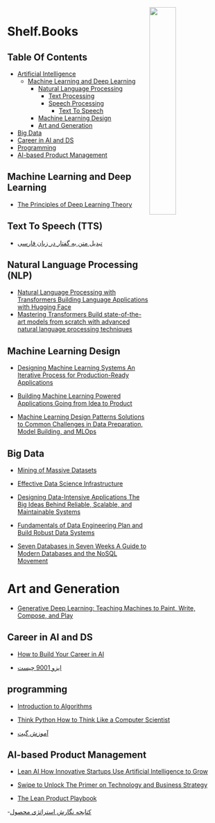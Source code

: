 <img src="https://github.com/IKJ1992/Shelf/blob/master/images/logo.PNG" width="35%" height="35%" align="right" />

# Shelf.Books

## Table Of Contents
- [Artificial Intelligence]()
  - [Machine Learning and Deep Learning](#machine-learning-and-deep-learning)
    - [Natural Language Processing](#natural-language-processing-nlp)
      - [Text Processing]()
      - [Speech Processing]()
        - [Text To Speech](#text-to-speech-tts)
    - [Machine Learning Design](#machine-learning-design)
    - [Art and Generation](#art-and-generation)
- [Big Data](#big-data)
- [Career in AI and DS](#career-in-ai-ds)
- [Programming](#programming)
- [AI-based Product Management](#ai-based-product-management)
      
    


## Machine Learning and Deep Learning
- [The Principles of Deep Learning Theory](../resources/The%20Principles%20of%20Deep%20Learning%20Theory.pdf)
## Text To Speech (TTS)
- [تبدیل متن به گفتار در زبان فارسی](../resources/%D8%AA%D8%A8%D8%AF%DB%8C%D9%84%20%D9%85%D8%AA%D9%86%20%D8%A8%D9%87%20%DA%AF%D9%81%D8%AA%D8%A7%D8%B1%20%D8%AF%D8%B1%20%D8%B2%D8%A8%D8%A7%D9%86%20%D9%81%D8%A7%D8%B1%D8%B3%DB%8C.pdf)

## Natural Language Processing (NLP)
- [Natural Language Processing with Transformers Building Language Applications with Hugging Face](../resources/Natural%20Language%20Processing%20with%20Transformers%20Building%20Language%20Applications%20with%20Hugging%20Face.pdf)
- [Mastering Transformers Build state-of-the-art models from scratch with advanced natural language processing techniques](../resources/Mastering%20Transformers%20Build%20state-of-the-art%20models%20from%20scratch%20with%20advanced%20natural%20language%20processing%20techniques.pdf)

## Machine Learning Design
- [Designing Machine Learning Systems An Iterative Process for Production-Ready Applications](../resources/Designing%20Machine%20Learning%20Systems%20An%20Iterative%20Process%20for%20Production-Ready%20Applications.pdf)
- [Building Machine Learning Powered Applications Going from Idea to Product](../resources/Building%20Machine%20Learning%20Powered%20Applications%20Going%20from%20Idea%20to%20Product.pdf)

- [Machine Learning Design Patterns Solutions to Common Challenges in Data Preparation, Model Building, and MLOps](../resources/Machine%20Learning%20Design%20Patterns%20Solutions%20to%20Common%20Challenges%20in%20Data%20Preparation%2C%20Model%20Building%2C%20and%20MLOps.pdf)



## Big Data
- [Mining of Massive Datasets](../resources/Mining%20of%20Massive%20Datasets.pdf)
- [Effective Data Science Infrastructure](../resources/Effective%20Data%20Science%20Infrastructure.pdf)
- [Designing Data-Intensive Applications The Big Ideas Behind Reliable, Scalable, and Maintainable Systems](../resources/Designing%20Data-Intensive%20Applications%20The%20Big%20Ideas%20Behind%20Reliable%2C%20Scalable%2C%20and%20Maintainable%20Systems.pdf)
- [Fundamentals of Data Engineering Plan and Build Robust Data Systems](../resources/Fundamentals%20of%20Data%20Engineering%20Plan%20and%20Build%20Robust%20Data%20Systems.pdf)

- [Seven Databases in Seven Weeks A Guide to Modern Databases and the NoSQL Movement](../resources/Seven%20Databases%20in%20Seven%20Weeks%20A%20Guide%20to%20Modern%20Databases%20and%20the%20NoSQL%20Movement.pdf)

# Art and Generation

- [Generative Deep Learning: Teaching Machines to Paint, Write, Compose, and Play](../resources/Generative%20Deep%20Learning%20Teaching%20Machines%20to%20Paint%2C%20Write%2C%20Compose%2C%20and%20Play.pdf)
## Career in AI and DS

- [How to Build Your Career in AI](../resources/How%20to%20Build%20Your%20Career%20in%20AI.pdf)

- [ایزو 9001 چیست](../resources/%D8%A7%DB%8C%D8%B2%D9%88%209001%20%DA%86%DB%8C%D8%B3%D8%AA.pdf)
## programming

- [Introduction to Algorithms](../resources/Introduction%20Data%20structure%20and%20solutions.pdf)

- [Think Python How to Think Like a Computer Scientist](../resources/Think%20Python%20How%20to%20Think%20Like%20a%20Computer%20Scientist.pdf)

- [آموزش گیت](../resources/%D8%A2%D9%85%D9%88%D8%B2%D8%B4%20%DA%AF%DB%8C%D8%AA.pdf)

## AI-based Product Management

- [Lean AI How Innovative Startups Use Artificial Intelligence to Grow](../resources/Lean%20AI%20How%20Innovative%20Startups%20Use%20Artificial%20Intelligence%20to%20Grow.epub)

- [Swipe to Unlock The Primer on Technology and Business Strategy](../resources/Swipe%20to%20Unlock%20The%20Primer%20on%20Technology%20and%20Business%20Strategy.pdf)

- [The Lean Product Playbook](../resources/The%20Lean%20Product%20Playbook.pdf)

-[کتابچه نگارش استراتژی محصول](../resources/%DA%A9%D8%AA%D8%A7%D8%A8%DA%86%D9%87%20%D9%86%DA%AF%D8%A7%D8%B1%D8%B4%20%D8%A7%D8%B3%D8%AA%D8%B1%D8%A7%D8%AA%DA%98%DB%8C%20%D9%85%D8%AD%D8%B5%D9%88%D9%84.pdf)
